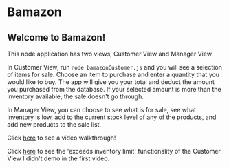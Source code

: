 # Bamazon

## Welcome to Bamazon!

This node application has two views, Customer View and Manager View.

In Customer View, run `node bamazonCustomer.js` and you will see a selection of items for sale.  Choose an item to purchase and enter a quantity that you would like to buy.  The app will give you your total and deduct the amount you purchased from the database.  If your selected amount is more than the inventory available, the sale doesn't go through.

In Manager View, you can choose to see what is for sale, see what inventory is low, add to the current stock level of any of the products, and add new products to the sale list.

Click [here](https://drive.google.com/file/d/1bJOcbQt0EPpgiF0jqgwe7ck-Vg_rNmGr/view) to see a video walkthrough!

Click [here](https://drive.google.com/file/d/1FT3vhuDQdRS3nvdLDvQAHeH-LY6-KhF3/view) to see the 'exceeds inventory limit' functionality of the Customer View I didn't demo in the first video.
